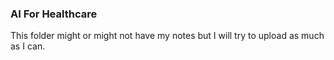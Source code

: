 ### AI For Healthcare

This folder might or might not have my notes but I will try to upload as much as I can.
